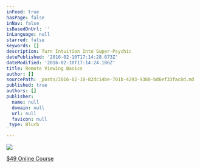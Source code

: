 ```yaml
---
inFeed: true
hasPage: false
inNav: false
isBasedOnUrl: ''
inLanguage: null
starred: false
keywords: []
description: Turn Intuition Into Super-Psychic
datePublished: '2016-02-10T17:14:28.673Z'
dateModified: '2016-02-10T17:14:24.186Z'
title: Remote Viewing Basics
author: []
sourcePath: _posts/2016-02-10-82dc14be-701b-4293-9380-bd6ef33fac8d.md
published: true
authors: []
publisher:
  name: null
  domain: null
  url: null
  favicon: null
_type: Blurb

---
```

![](https://s3-us-west-2.amazonaws.com/the-grid-img/p/fdf3fdbf5c5edebb285f5c50a4ba6b186f196264.jpg)

[$49 Online Course ][0]

[0]: https://www.udemy.com/remote-viewing-basics/?couponCode=Corporate-Prophet